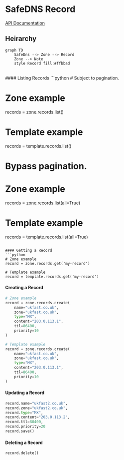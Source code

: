 # SafeDNS Record
[API Documentation](https://developers.ukfast.io/documentation/safedns#/Records)

## Heirarchy
```mermaid
graph TD
    SafeDns --> Zone --> Record
    Zone --> Note
    style Record fill:#ffbbad
```
<br>
#### Listing Records
```python
# Subject to pagination.

# Zone example
records = zone.records.list()

# Template example
records = template.records.list()


# Bypass pagination.

# Zone example
records = zone.records.list(all=True)

# Template example
records = template.records.list(all=True)
```

#### Getting a Record
```python
# Zone example
record = zone.records.get('my-record')

# Template example
record = template.records.get('my-record')
```

#### Creating a Record
```python
# Zone example
record = zone.records.create(
    name="ukfast.co.uk",
    zone="ukfast.co.uk",
    type="MX",
    content="203.0.113.1",
    ttl=86400,
    priority=10
)

# Template example
record = zone.records.create(
    name="ukfast.co.uk",
    zone="ukfast.co.uk",
    type="MX",
    content="203.0.113.1",
    ttl=86400,
    priority=10
)
```

#### Updating a Record
```python
record.name="ukfast2.co.uk",
record.zone="ukfast2.co.uk",
record.type="MX",
record.content="203.0.113.2",
record.ttl=80400,
record.priority=20
record.save()
```

#### Deleting a Record
```python
record.delete()
```